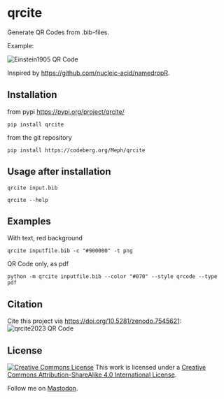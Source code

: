 # qrcite
Generate QR Codes from .bib-files.

Example:

![Einstein1905 QR Code](https://codeberg.org/Meph/qrcite/media/branch/main/EinsteinUeberErzeugungund1905.png)

Inspired by https://github.com/nucleic-acid/namedropR.


## Installation

from pypi <https://pypi.org/project/qrcite/>

    pip install qrcite

from the git repository

    pip install https://codeberg.org/Meph/qrcite


## Usage after installation

    qrcite input.bib

    qrcite --help


## Examples

With text, red background

    qrcite inputfile.bib -c "#900000" -t png

QR Code only, as pdf

    python -m qrcite inputfile.bib --color "#070" --style qrcode --type pdf



## Citation
Cite this project via <https://doi.org/10.5281/zenodo.7545621>:
![qrcite2023 QR Code](https://codeberg.org/Meph/qrcite/media/branch/main/qrcite2023.png)


## License
<a rel="license" href="http://creativecommons.org/licenses/by-sa/4.0/"><img alt="Creative Commons License" style="border-width:0" src="https://i.creativecommons.org/l/by-sa/4.0/88x31.png" /></a>
This work is licensed under a <a rel="license" href="http://creativecommons.org/licenses/by-sa/4.0/">Creative Commons Attribution-ShareAlike 4.0 International License</a>.  

Follow me on <a rel="me" href="https://nerdculture.de/@M">Mastodon</a>.
